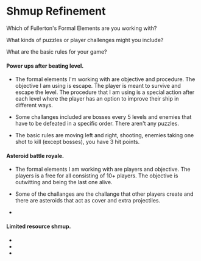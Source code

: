 # Shmup Refinement

Which of Fullerton's Formal Elements are you working with?

What kinds of puzzles or player challenges might you include?

What are the basic rules for your game?

#### Power ups after beating level.

- The formal elements I'm working with are objective and procedure. The objective I am using is escape. The player is meant to survive and escape the level. The procedure that I am using is a special action after each level where the player has an option to improve their ship in different ways. 

- Some challanges included are bosses every 5 levels and enemies that have to be defeated in a specific order. There aren't any puzzles.

- The basic rules are moving left and right, shooting, enemies taking one shot to kill (except bosses), you have 3 hit points.

#### Asteroid battle royale.

- The formal elements I am working with are players and objective. The players is a free for all consisting of 10+ players. The objective is outwitting and being the last one alive. 

- Some of the challanges are the challange that other players create and there are asteroids that act as cover and extra projectiles.  

- 

#### Limited resource shmup.

-

-

-


